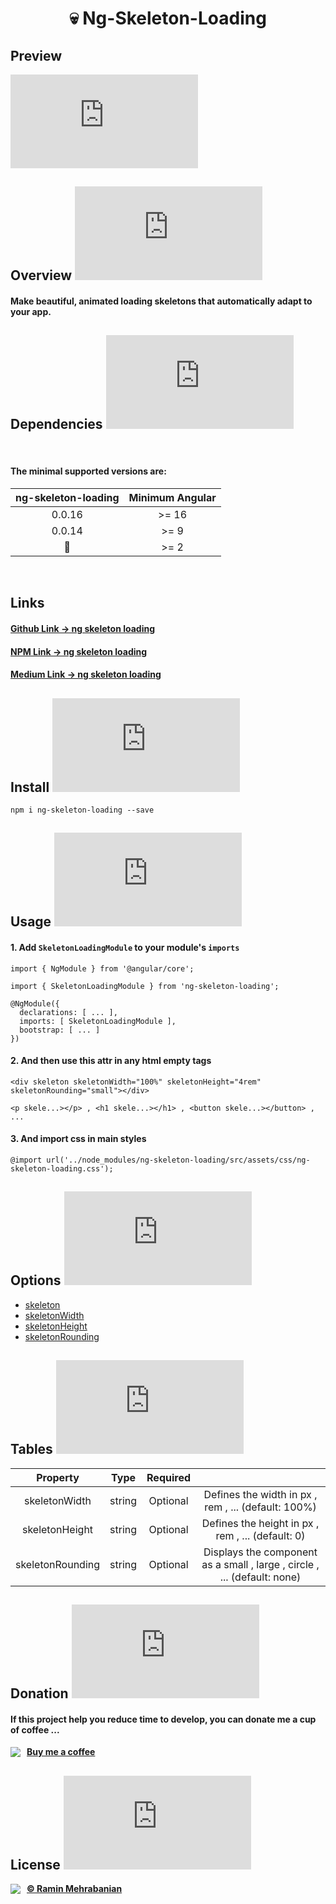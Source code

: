<center><h1>💀 Ng-Skeleton-Loading</h1></center>

## Preview

![Ng-Skeleton-Loading](https://up.maralhost.com/imagef-d27879f3960c1-gif.html)

## Overview ![Ng-Skeleton-Loading](https://up.maralhost.com/imagef-2855151393cb1-png.html)

#### Make beautiful, animated loading skeletons that automatically adapt to your app.

## Dependencies ![Ng-Skeleton-Loading](https://up.maralhost.com/imagef-1b1914ff76cf1-png.html)

&nbsp;

#### The minimal supported versions are:

| ng-skeleton-loading | Minimum Angular |
| :--------------:    | :------:        |
| 0.0.16              | >= 16           |
| 0.0.14              | >= 9            |
| 🤌                  | >= 2            |

&nbsp;

## Links

#### [Github Link -> ng skeleton loading](https://github.com/Ramin-Mehrabanian/ng-skeleton-loading)

#### [NPM Link -> ng skeleton loading](https://www.npmjs.com/package/ng-skeleton-loading)

#### [Medium Link -> ng skeleton loading](https://medium.com/@ramin.77.051/ng-skeleton-loading-883bdf67fb10)

## Install ![Ng-Skeleton-Loading](https://up.maralhost.com/imagef-7d122b29fcf33-png.html)

```
npm i ng-skeleton-loading --save
```

## Usage ![Ng-Skeleton-Loading](https://up.maralhost.com/imagef-23afb7e50f951-png.html)

#### 1. Add ```SkeletonLoadingModule``` to your module's ```imports```

```
import { NgModule } from '@angular/core';

import { SkeletonLoadingModule } from 'ng-skeleton-loading';

@NgModule({
  declarations: [ ... ],
  imports: [ SkeletonLoadingModule ],
  bootstrap: [ ... ]
})
```

#### 2. And then use this attr in any html empty tags

```
<div skeleton skeletonWidth="100%" skeletonHeight="4rem" skeletonRounding="small"></div>

<p skele...></p> , <h1 skele...></h1> , <button skele...></button> , ...
```

#### 3. And import css in main styles

```
@import url('../node_modules/ng-skeleton-loading/src/assets/css/ng-skeleton-loading.css');
```

## Options ![Ng-Skeleton-Loading](https://up.maralhost.com/imagef-1433ef39d4861-png.html)

* [skeleton](#)
* [skeletonWidth](#)
* [skeletonHeight](#)
* [skeletonRounding](#)

## Tables ![Ng-Skeleton-Loading](https://up.maralhost.com/imagef-1b1914ff76cf1-png.html)

| Property         | Type   | Required |                                                     |
| :--------------: | :----: | :------: | :-------------------------------------------------: |
| skeletonWidth    | string | Optional | Defines the width in px , rem , ... (default: 100%) |
| skeletonHeight   | string | Optional | Defines the height in px , rem , ... (default: 0)   |
| skeletonRounding | string | Optional | Displays the component as a small , large , circle , ... (default: none)  |

## Donation ![Ng-Skeleton-Loading](https://up.maralhost.com/imagef-aaaa3dd43ca81-png.html)

#### If this project help you reduce time to develop, you can donate me a cup of coffee ...

**<a href="#" target="_blank" style="display: flex; align-items: center; gap: 10px;"> <img src="https://up.maralhost.com/imagef-de42c569a1131-png.html" /> Buy me a coffee </a>**

## License ![Ng-Skeleton-Loading](https://up.maralhost.com/imagef-503b00d2561f1-png.html)

**<a href="https://github.com/Ramin-Mehrabanian" target="_blank" style="display: flex; align-items: center; gap: 10px;"> <img src="https://up.maralhost.com/imagef-b6e18723b9071-png.html" /> © Ramin Mehrabanian </a>**